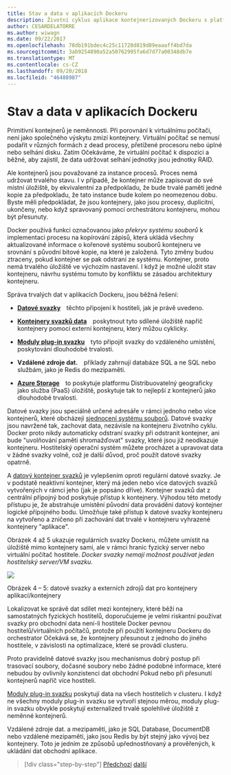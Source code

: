 ```yaml
---
title: Stav a data v aplikacích Dockeru
description: Životní cyklus aplikace kontejnerizovaných Dockeru s platformou a nástroji Microsoft
author: CESARDELATORRE
ms.author: wiwagn
ms.date: 09/22/2017
ms.openlocfilehash: 78db191bdec4c25c11728d819d89eaaaff4bd7da
ms.sourcegitcommit: 3ab9254890a52a50762995fa6d7d77a00348db7e
ms.translationtype: MT
ms.contentlocale: cs-CZ
ms.lasthandoff: 09/20/2018
ms.locfileid: "46488987"
---
```

# <a name="state-and-data-in-docker-applications"></a>Stav a data v aplikacích Dockeru

Primitivní kontejnerů je neměnnosti. Při porovnání k virtuálnímu počítači, není jako společného výskytu zmizí kontejnery. Virtuální počítač se nemusí podařit v různých formách z dead procesy, přetížené procesoru nebo úplné nebo selhání disku. Zatím Očekáváme, že virtuální počítač k dispozici a běžné, aby zajistil, že data udržovat selhání jednotky jsou jednotky RAID.

Ale kontejnerů jsou považované za instance procesů. Proces nemá udržovat trvalého stavu. I v případě, že kontejner může zapisovat do své místní úložiště, by ekvivalentní za předpokladu, že bude trvalé paměti jedné kopie za předpokladu, že tato instance bude kolem po neomezenou dobu. Byste měli předpokládat, že jsou kontejnery, jako jsou procesy, duplicitní, ukončeny, nebo když spravovaný pomocí orchestrátoru kontejneru, mohou být přesunuty.

Docker používá funkci označovanou jako *překryv systému souborů* k implementaci procesu na kopírování zápisů, která ukládá všechny aktualizované informace o kořenové systému souborů kontejneru ve srovnání s původní bitové kopie, na které je založená. Tyto změny budou ztraceny, pokud kontejner se pak odstraní ze systému. Kontejner, proto nemá trvalého úložiště ve výchozím nastavení. I když je možné uložit stav kontejneru, návrhu systému tomuto by konfliktu se zásadou architektury kontejneru.

Správa trvalých dat v aplikacích Dockeru, jsou běžná řešení:

-   [**Datové svazky**](https://docs.docker.com/engine/tutorials/dockervolumes/) těchto připojení k hostiteli, jak je právě uvedeno.

-   [**Kontejnery svazků data**](https://docs.docker.com/engine/tutorials/dockervolumes/#/creating-and-mounting-a-data-volume-container) poskytnout tyto sdílené úložiště napříč kontejnery pomocí externí kontejneru, který můžou cyklicky.

-   [**Moduly plug-in svazku**](https://docs.docker.com/engine/tutorials/dockervolumes/#/mount-a-shared-storage-volume-as-a-data-volume) tyto připojit svazky do vzdáleného umístění, poskytování dlouhodobé trvalosti.

-   **Vzdálené zdroje dat.** příklady zahrnují databáze SQL a ne SQL nebo službám, jako je Redis do mezipaměti.

-   [**Azure Storage**](https://docs.microsoft.com/azure/storage/) to poskytuje platformu Distribuovatelný geograficky jako služba (PaaS) úložiště, poskytuje tak to nejlepší z kontejnerů jako dlouhodobé trvalosti.

Datové svazky jsou speciálně určené adresáře v rámci jednoho nebo více kontejnerů, které obcházejí [sjednocení systému souborů](https://docs.docker.com/glossary/?term=Union%20file%20system). Datové svazky jsou navržené tak, zachovat data, nezávisle na kontejneru životního cyklu. Docker proto nikdy automaticky odstraní svazky při odstranit kontejner, ani bude "uvolňování paměti shromažďovat" svazky, které jsou již neodkazuje kontejneru. Hostitelský operační systém můžete procházet a upravovat data v žádné svazky volně, což je další důvod, proč použít datové svazky opatrně.

A [datový kontejner svazků](https://docs.docker.com/glossary/?term=volume) je vylepšením oproti regulární datové svazky. Je v podstatě neaktivní kontejner, který má jeden nebo více datových svazků vytvořených v rámci jeho (jak je popsáno dříve). Kontejner svazků dat z centrální přípojný bod poskytuje přístup k kontejnery. Výhodou této metody přístupu je, že abstrahuje umístění původní data provádění datový kontejner logické přípojného bodu. Umožňuje také přístup k datové svazky kontejneru na vytvořeno a zničeno při zachování dat trvalé v kontejneru vyhrazené kontejnery "aplikace".

Obrázek 4 až 5 ukazuje regulárních svazky Dockeru, můžete umístit na úložiště mimo kontejnery sami, ale v rámci hranic fyzický server nebo virtuální počítač hostitele. *Docker svazky nemají možnost používat jeden hostitelský server/VM svazku*.

![](./media/image5.png)

Obrázek 4 – 5: datové svazky a externích zdrojů dat pro kontejnery aplikací/kontejnery

Lokalizovat ke správě dat sdílet mezi kontejnery, které běží na samostatných fyzických hostitelů, doporučujeme je velmi riskantní používat svazky pro obchodní data není-li hostitele Docker pevnou hostitelů/virtuálních počítačů, protože při použití kontejneru Dockeru do orchestrator Očekává se, že kontejnery přesunout z jednoho do jiného hostitele, v závislosti na optimalizace, které se provádí clusteru.

Proto pravidelně datové svazky jsou mechanismus dobrý postup při trasovací soubory, dočasné soubory nebo žádné podobné informace, které nebudou by ovlivnily konzistenci dat obchodní Pokud nebo při přesunutí kontejnerů napříč více hostiteli.

[Moduly plug-in svazku](https://docs.docker.com/engine/extend/plugins_volume/) poskytují data na všech hostitelích v clusteru. I když ne všechny moduly plug-in svazku se vytvoří stejnou měrou, moduly plug-in svazku obvykle poskytují externalized trvalé spolehlivé úložiště z neměnné kontejnerů.

Vzdálené zdroje dat. a mezipamětí, jako je SQL Database, DocumentDB nebo vzdálené mezipaměti, jako jsou Redis by být stejný jako vývoj bez kontejnery. Toto je jedním ze způsobů upřednostňovaný a prověřených, k ukládání dat obchodní aplikace.


>[!div class="step-by-step"]
[Předchozí](monolithic-applications.md)
[další](soa-applications.md)
